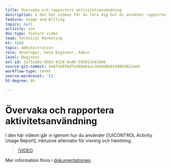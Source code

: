 ```yaml
---
title: Övervaka och rapportera aktivitetsanvändning
description: I den här videon får du lära dig hur du använder rapporten Aktivitetsanvändning, inklusive alternativ för visning och hämtning.
feature: Usage and Billing
topics: null
activity: use
doc-type: feature video
team: Technical Marketing
kt: 4168
topic: Administration
role: Developer, Data Engineer, Admin
level: Beginner
exl-id: 1a71ad6e-6583-4228-8a40-59501cb414b0
source-git-commit: d4874d9f6d7a36bb81ac183eb8b853d893822ae0
workflow-type: tm+mt
source-wordcount: '51'
ht-degree: 0%

---
```


# Övervaka och rapportera aktivitetsanvändning

I den här videon går vi igenom hur du använder [!UICONTROL Activity Usage Report], inklusive alternativ för visning och hämtning.

>[!VIDEO](https://video.tv.adobe.com/v/31443/?quality=12)

Mer information finns i [dokumentationen](https://experienceleague.adobe.com/docs/audience-manager/user-guide/features/administration/activity-usage-reporting.html).
